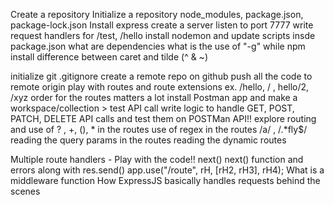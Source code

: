 Create a repository
Initialize a repository
node_modules, package.json, package-lock.json
Install express
create a server
listen to port 7777
write request handlers for /test, /hello
install nodemon and update scripts insde package.json
what are dependencies
what is the use of "-g" while npm install
difference between caret and tilde (^ & ~)


initialize git
.gitignore
create a remote repo on github
push all the code to remote origin
play with routes and route extensions ex. /hello, / , hello/2, /xyz
order for the routes matters a lot
install Postman app and make a workspace/collection > test API call
write logic to handle GET, POST, PATCH, DELETE API calls and test them on POSTMan API!!
explore routing and use of ? , +, (), * in the routes
use of regex in the routes /a/ , /.*fly$/
reading the query params in the routes 
reading the dynamic routes


Multiple route handlers - Play with the code!!
next() 
next() function and errors along with res.send()
app.use("/route", rH, [rH2, rH3], rH4);
What is a middleware function
How ExpressJS basically handles requests behind the scenes